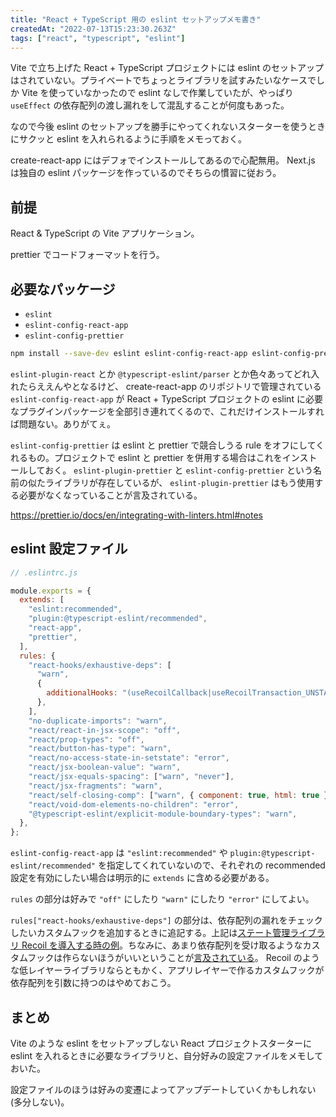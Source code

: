 ```yaml
---
title: "React + TypeScript 用の eslint セットアップメモ書き"
createdAt: "2022-07-13T15:23:30.263Z"
tags: ["react", "typescript", "eslint"]
---
```


Vite で立ち上げた React + TypeScript プロジェクトには eslint のセットアップはされていない。プライベートでちょっとライブラリを試すみたいなケースでしか Vite を使っていなかったので eslint なしで作業していたが、やっぱり `useEffect` の依存配列の渡し漏れをして混乱することが何度もあった。

なので今後 eslint のセットアップを勝手にやってくれないスターターを使うときにサクッと eslint を入れられるように手順をメモっておく。

create-react-app にはデフォでインストールしてあるので心配無用。 Next.js は独自の eslint パッケージを作っているのでそちらの慣習に従おう。

## 前提

React & TypeScript の Vite アプリケーション。

prettier でコードフォーマットを行う。

## 必要なパッケージ

- `eslint`
- `eslint-config-react-app`
- `eslint-config-prettier`

```bash
npm install --save-dev eslint eslint-config-react-app eslint-config-prettier
```

`eslint-plugin-react` とか `@typescript-eslint/parser` とか色々あってどれ入れたらええんやとなるけど、 create-react-app のリポジトリで管理されている `eslint-config-react-app` が React + TypeScript プロジェクトの eslint に必要なプラグインパッケージを全部引き連れてくるので、これだけインストールすれば問題ない。ありがてぇ。

`eslint-config-prettier` は eslint と prettier で競合しうる rule をオフにしてくれるもの。プロジェクトで eslint と prettier を併用する場合はこれをインストールしておく。 `eslint-plugin-prettier` と `eslint-config-prettier` という名前の似たライブラリが存在しているが、 `eslint-plugin-prettier` はもう使用する必要がなくなっていることが言及されている。

https://prettier.io/docs/en/integrating-with-linters.html#notes

## eslint 設定ファイル

```jsx
// .eslintrc.js

module.exports = {
  extends: [
    "eslint:recommended",
    "plugin:@typescript-eslint/recommended",
    "react-app",
    "prettier",
  ],
  rules: {
    "react-hooks/exhaustive-deps": [
      "warn",
      {
        additionalHooks: "(useRecoilCallback|useRecoilTransaction_UNSTABLE)",
      },
    ],
    "no-duplicate-imports": "warn",
    "react/react-in-jsx-scope": "off",
    "react/prop-types": "off",
    "react/button-has-type": "warn",
    "react/no-access-state-in-setstate": "error",
    "react/jsx-boolean-value": "warn",
    "react/jsx-equals-spacing": ["warn", "never"],
    "react/jsx-fragments": "warn",
    "react/self-closing-comp": ["warn", { component: true, html: true }],
    "react/void-dom-elements-no-children": "error",
    "@typescript-eslint/explicit-module-boundary-types": "warn",
  },
};
```

`eslint-config-react-app` は `"eslint:recommended"` や `plugin:@typescript-eslint/recommended"` を指定してくれていないので、それぞれの recommended 設定を有効にしたい場合は明示的に `extends` に含める必要がある。

`rules` の部分は好みで `"off"` にしたり `"warn"` にしたり `"error"` にしてよい。

`rules["react-hooks/exhaustive-deps"]` の部分は、依存配列の漏れをチェックしたいカスタムフックを追加するときに追記する。上記は[ステート管理ライブラリ Recoil を導入する時の例](https://recoiljs.org/docs/introduction/installation/#eslint)。ちなみに、あまり依存配列を受け取るようなカスタムフックは作らないほうがいいということが[言及されている](https://github.com/facebook/react/tree/7a4336c4040bb26d8fe143f96d842acae4c728b5/packages/eslint-plugin-react-hooks#advanced-configuration)。 Recoil のような低レイヤーライブラリならともかく、アプリレイヤーで作るカスタムフックが依存配列を引数に持つのはやめておこう。

## まとめ

Vite のような eslint をセットアップしない React プロジェクトスターターに eslint を入れるときに必要なライブラリと、自分好みの設定ファイルをメモしておいた。

設定ファイルのほうは好みの変遷によってアップデートしていくかもしれない(多分しない)。
